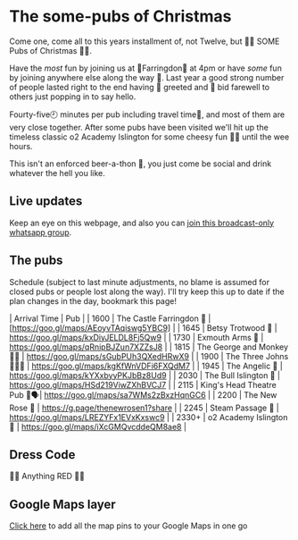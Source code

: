 # The some-pubs of Christmas

Come one, come all to this years installment of, not Twelve, but 🎅🎅 SOME Pubs of Christmas 🎄🎄.
 
Have the _most_ fun by joining us at 🚉Farringdon🚉 at 4pm or have _some_ fun by joining anywhere else along the way 🚏. Last year a good strong number of people lasted right to the end having 👋 greeted and 👋 bid farewell to others just popping in to say hello.
 
Fourty-five🕘 minutes per pub including travel time🚏, and most of them are very close together. After some pubs have been visited we'll hit up the timeless classic o2 Academy Islington for some cheesy fun 🕺💃 until the wee hours.

This isn't an enforced beer-a-thon 🍺, you just come be social and drink whatever the hell you like.

## Live updates

Keep an eye on this webpage, and also you can [join this broadcast-only whatsapp group](https://chat.whatsapp.com/BiYZNJ4iZNfF8eAdNjRzGQ).
 
## The pubs

Schedule (subject to last minute adjustments, no blame is assumed for closed pubs or people lost along the way). I'll try keep this up to date if the plan changes in the day, bookmark this page!

| Arrival Time | Pub |
| 1600 | The Castle Farringdon 🏰 | [https://goo.gl/maps/AEoyvTAqiswg5YBC9] |
| 1645 | Betsy Trotwood 💃 | https://goo.gl/maps/kxDiyJELDL8Fj5Qw9 |
| 1730 | Exmouth Arms 💪 | https://goo.gl/maps/qRnipBJZun7XZZsJ8 |
| 1815 | The George and Monkey 🤴🐒 | https://goo.gl/maps/sGubPUh3QXedHRwX9 |
| 1900 | The Three Johns 👨👨👨 | https://goo.gl/maps/kgKfWnVDFi6FXQdM7 |
| 1945 | The Angelic 👼 | https://goo.gl/maps/kYXxbyyPKJbBz8Ud9 |
| 2030 | The Bull Islington 🐂 | https://goo.gl/maps/HSd219ViwZXhBVCJ7 |
| 2115 | King's Head Theatre Pub 🤴🗣️| https://goo.gl/maps/sa7WMs2zBxzHqnGC6 |
| 2200 | The New Rose 🌹 | https://g.page/thenewrosen1?share |
| 2245 | Steam Passage 🚂 | https://goo.gl/maps/LREZYFx1EVxKxswc9 |
| 2330+ | o2 Academy Islington 🎼 | https://goo.gl/maps/iXcGMQvcddeQM8ae8 |

## Dress Code

🎅🤶 Anything RED 🤶🎅

## Google Maps layer

[Click here](https://www.google.com/maps/d/u/0/edit?mid=1ezHFp2DtdPSRaW7eTfOY9w4ri9UUlw4P&ll=51.53054824351682%2C-0.10930892066414799&z=14) to add all the map pins to your Google Maps in one go
